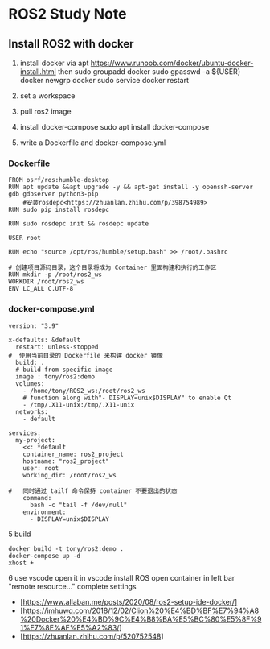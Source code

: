 # ROS2 Study Note

## Install ROS2 with docker
1. install docker via apt
    <https://www.runoob.com/docker/ubuntu-docker-install.html>
then
    sudo groupadd docker
    sudo gpasswd -a ${USER} docker
    newgrp docker
    sudo service docker restart
2. set a workspace

3.  pull  ros2 image
3. install docker-compose
    sudo apt install docker-compose
4. write a Dockerfile and docker-compose.yml

### Dockerfile
```
FROM osrf/ros:humble-desktop
RUN apt update &&apt upgrade -y && apt-get install -y openssh-server gdb gdbserver python3-pip
    #安装rosdepc<https://zhuanlan.zhihu.com/p/398754989>
RUN sudo pip install rosdepc 

RUN sudo rosdepc init && rosdepc update

USER root

RUN echo "source /opt/ros/humble/setup.bash" >> /root/.bashrc

# 创建项目源码目录，这个目录将成为 Container 里面构建和执行的工作区
RUN mkdir -p /root/ros2_ws
WORKDIR /root/ros2_ws
ENV LC_ALL C.UTF-8

```

### docker-compose.yml
```
version: "3.9"

x-defaults: &default
  restart: unless-stopped
#  使用当前目录的 Dockerfile 来构建 docker 镜像
  build: .
  # build from specific image
  image : tony/ros2:demo
  volumes:
    - /home/tony/ROS2_ws:/root/ros2_ws
    # function along with"- DISPLAY=unix$DISPLAY" to enable Qt 
    - /tmp/.X11-unix:/tmp/.X11-unix
  networks:
    - default
    
services:
  my-project:
    <<: *default
    container_name: ros2_project
    hostname: "ros2_project"
    user: root
    working_dir: /root/ros2_ws

#   同时通过 tailf 命令保持 container 不要退出的状态
    command:
      bash -c "tail -f /dev/null"
    environment:
      - DISPLAY=unix$DISPLAY
```


5  build

    docker build -t tony/ros2:demo .
    docker-compose up -d
    xhost +
6 use vscode open it
  in vscode install ROS open container in left bar "remote resource..." complete settings 
* [https://www.allaban.me/posts/2020/08/ros2-setup-ide-docker/]
* [https://imhuwq.com/2018/12/02/Clion%20%E4%BD%BF%E7%94%A8%20Docker%20%E4%BD%9C%E4%B8%BA%E5%BC%80%E5%8F%91%E7%8E%AF%E5%A2%83/]
* [https://zhuanlan.zhihu.com/p/520752548]







